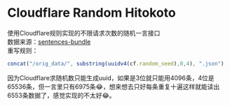 # Cloudflare Random Hitokoto
使用Cloudflare规则实现的不限请求次数的随机一言接口    
数据来源：[sentences-bundle](https://github.com/hitokoto-osc/sentences-bundle)   
重写规则：   
```javascript
concat("/orig_data/", substring(uuidv4(cf.random_seed),0,4), ".json")
```
因为Cloudflare求随机数只能生成uuid，如果是3位就只能用4096条，4位是65536条，但一言里只有6975条😂，想来想去只好每条重复十遍这样就能读出6553条数据了，感觉实现的不太好😂。
